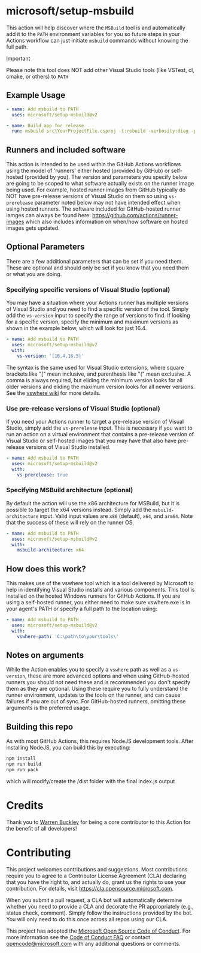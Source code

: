 # microsoft/setup-msbuild

This action will help discover where the `MSBuild` tool is and automatically add it to the `PATH` environment variables for you so future steps in your Actions workflow can just initiate `msbuild` commands without knowing the full path.

> [!IMPORTANT]
> Please note this tool does NOT add other Visual Studio tools (like VSTest, cl, cmake, or others) to `PATH`

## Example Usage

```yml
- name: Add msbuild to PATH
  uses: microsoft/setup-msbuild@v2

- name: Build app for release
  run: msbuild src\YourProjectFile.csproj -t:rebuild -verbosity:diag -property:Configuration=Release
```

## Runners and included software

This action is intended to be used within the GitHub Actions workflows using the model of 'runners' either hosted (provided by GitHub) or self-hosted (provided by you). The version and parameters you specify below are going to be scoped to what software actually exists on the runner image being used. For example, hosted runner images from GitHub typically do NOT have pre-release versions of Visual Studio on them so using `vs-prerelease` parameter noted below may not have intended effect when using hosted runners. The software included for GitHub-hosted runner iamges can always be found here: <https://github.com/actions/runner-images> which also includes information on when/how software on hosted images gets updated.

## Optional Parameters

There are a few additional parameters that can be set if you need them. These are optional and should only be set if you know that you need them or what you are doing.

### Specifying specific versions of Visual Studio (optional)

You may have a situation where your Actions runner has multiple versions of Visual Studio and you need to find a specific version of the tool.  Simply add the `vs-version` input to specify the range of versions to find.  If looking for a specific version, specify the minimum and maximum versions as shown in the example below, which will look for just 16.4.

```yml
- name: Add msbuild to PATH
  uses: microsoft/setup-msbuild@v2
  with:
    vs-version: '[16.4,16.5)'
```

The syntax is the same used for Visual Studio extensions, where square brackets like "[" mean inclusive, and parenthesis like "(" mean exclusive. A comma is always required, but eliding the minimum version looks for all older versions and eliding the maximum version looks for all newer versions. See the [vswhere wiki](https://github.com/microsoft/vswhere/wiki) for more details.

### Use pre-release versions of Visual Studio (optional)

If you need your Actions runner to target a pre-release version of Visual Studio, simply add the `vs-prerelease` input.  This is necessary if you want to run an action on a virtual environment that contains a pre-release version of Visual Studio or self-hosted images that you may have that also have pre-release versions of Visual Studio installed.

```yml
- name: Add msbuild to PATH
  uses: microsoft/setup-msbuild@v2
  with:
    vs-prerelease: true
```

### Specifying MSBuild architecture (optional)

By default the action will use the x86 architecture for MSBuild, but it is possible to target the x64 versions instead. Simply add the `msbuild-architecture` input. Valid input values are `x86` (default), `x64`, and `arm64`. Note that the success of these will rely on the runner OS.

```yml
- name: Add msbuild to PATH
  uses: microsoft/setup-msbuild@v2
  with:
    msbuild-architecture: x64
```

## How does this work?

This makes use of the vswhere tool which is a tool delivered by Microsoft to help in identifying Visual Studio installs and various components.  This tool is installed on the hosted Windows runners for GitHub Actions.  If you are using a self-hosted runner, you either need to make sure vswhere.exe is in your agent's PATH or specify a full path to the location using:

```yml
- name: Add msbuild to PATH
  uses: microsoft/setup-msbuild@v2
  with:
    vswhere-path: 'C:\path\to\your\tools\'
```

## Notes on arguments

While the Action enables you to specify a `vswhere` path as well as a `vs-version`, these are more advanced options and when using GitHub-hosted runners you should not need these and is recommended you don't specify them as they are optional.  Using these require you to fully understand the runner environment, updates to the tools on the runner, and can cause failures if you are out of sync.  For GitHub-hosted runners, omitting these arguments is the preferred usage.

## Building this repo

As with most GitHub Actions, this requires NodeJS development tools.  After installing NodeJS, you can build this by executing:

```bash
npm install
npm run build
npm run pack
```

which will modify/create the /dist folder with the final index.js output

# Credits

Thank you to [Warren Buckley](https://github.com/warrenbuckley) for being a core contributor to this Action for the benefit of all developers!

# Contributing

This project welcomes contributions and suggestions.  Most contributions require you to agree to a
Contributor License Agreement (CLA) declaring that you have the right to, and actually do, grant us
the rights to use your contribution. For details, visit <https://cla.opensource.microsoft.com>.

When you submit a pull request, a CLA bot will automatically determine whether you need to provide
a CLA and decorate the PR appropriately (e.g., status check, comment). Simply follow the instructions
provided by the bot. You will only need to do this once across all repos using our CLA.

This project has adopted the [Microsoft Open Source Code of Conduct](https://opensource.microsoft.com/codeofconduct/).
For more information see the [Code of Conduct FAQ](https://opensource.microsoft.com/codeofconduct/faq/) or
contact [opencode@microsoft.com](mailto:opencode@microsoft.com) with any additional questions or comments.
